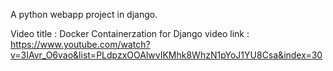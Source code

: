 A python webapp project in django.

Video title : Docker Containerzation for Django
video link : https://www.youtube.com/watch?v=3IAvr_O6vao&list=PLdpzxOOAlwvIKMhk8WhzN1pYoJ1YU8Csa&index=30


